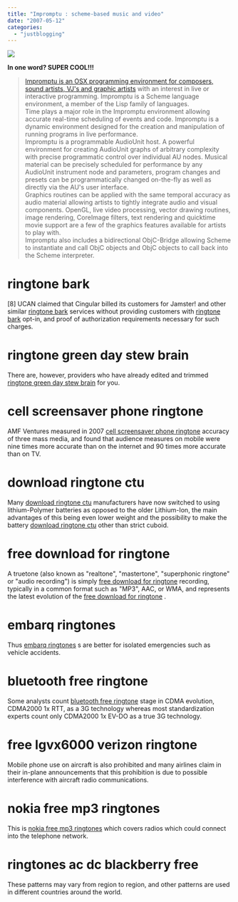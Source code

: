 ```yaml
---
title: "Impromptu : scheme-based music and video"
date: "2007-05-12"
categories: 
  - "justblogging"
---
```


![](/media/static/blog_img/desktop_095.png)

**In one word? SUPER COOL!!!**

> [Impromptu is an OSX programming environment for composers, sound artists, VJ's and graphic artists](http://impromptu.moso.com.au/) with an interest in live or interactive programming. Impromptu is a Scheme language environment, a member of the Lisp family of languages.  
> Time plays a major role in the Impromptu environment allowing accurate real-time scheduling of events and code. Impromptu is a dynamic environment designed for the creation and manipulation of running programs in live performance.  
> Impromptu is a programmable AudioUnit host. A powerful environment for creating AudioUnit graphs of arbitrary complexity with precise programmatic control over individual AU nodes. Musical material can be precisely scheduled for performance by any AudioUnit instrument node and parameters, program changes and presets can be programmatically changed on-the-fly as well as directly via the AU's user interface.  
> Graphics routines can be applied with the same temporal accuracy as audio material allowing artists to tightly integrate audio and visual components. OpenGL, live video processing, vector drawing routines, image rendering, CoreImage filters, text rendering and quicktime movie support are a few of the graphics features available for artists to play with.  
> Impromptu also includes a bidirectional ObjC-Bridge allowing Scheme to instantiate and call ObjC objects and ObjC objects to call back into the Scheme interpreter.

# ringtone bark

\[8\] UCAN claimed that Cingular billed its customers for Jamster! and other similar [ringtone bark](http://nmlraw.ru.ac.za/?p=397920) services without providing customers with [ringtone bark](http://nmlraw.ru.ac.za/?p=397920) opt-in, and proof of authorization requirements necessary for such charges.

# ringtone green day stew brain

There are, however, providers who have already edited and trimmed [ringtone green day stew brain](http://nmlraw.ru.ac.za/?p=397930) for you.

# cell screensaver phone ringtone

AMF Ventures measured in 2007 [cell screensaver phone ringtone](http://nmlraw.ru.ac.za/?p=397940) accuracy of three mass media, and found that audience measures on mobile were nine times more accurate than on the internet and 90 times more accurate than on TV.

# download ringtone ctu

Many [download ringtone ctu](http://nmlraw.ru.ac.za/?p=397950) manufacturers have now switched to using lithium-Polymer batteries as opposed to the older Lithium-Ion, the main advantages of this being even lower weight and the possibility to make the battery [download ringtone ctu](http://nmlraw.ru.ac.za/?p=397950) other than strict cuboid.

# free download for ringtone

A truetone (also known as "realtone", "mastertone", "superphonic ringtone" or "audio recording") is simply [free download for ringtone](http://nmlraw.ru.ac.za/?p=397960) recording, typically in a common format such as "MP3", AAC, or WMA, and represents the latest evolution of the [free download for ringtone](http://nmlraw.ru.ac.za/?p=397960) .

# embarq ringtones

Thus [embarq ringtones](http://nmlraw.ru.ac.za/?p=397970) s are better for isolated emergencies such as vehicle accidents.

# bluetooth free ringtone

Some analysts count [bluetooth free ringtone](http://nmlraw.ru.ac.za/?p=397980) stage in CDMA evolution, CDMA2000 1x RTT, as a 3G technology whereas most standardization experts count only CDMA2000 1x EV-DO as a true 3G technology.

# free lgvx6000 verizon ringtone

Mobile phone use on aircraft is also prohibited and many airlines claim in their in-plane announcements that this prohibition is due to possible interference with aircraft radio communications.

# nokia free mp3 ringtones

This is [nokia free mp3 ringtones](http://nmlraw.ru.ac.za/?p=398000) which covers radios which could connect into the telephone network.

# ringtones ac dc blackberry free

These patterns may vary from region to region, and other patterns are used in different countries around the world.
